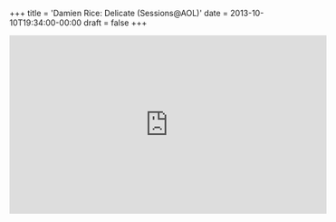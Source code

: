 +++
title = 'Damien Rice: Delicate (Sessions@AOL)'
date = 2013-10-10T19:34:00-00:00
draft = false
+++

<iframe width="560" height="315" src="https://www.youtube.com/embed/dRPwFAoQwxc?si=-VDzP8RZjGdn2sPC" title="YouTube video player" frameborder="0" allow="accelerometer; autoplay; clipboard-write; encrypted-media; gyroscope; picture-in-picture; web-share" referrerpolicy="strict-origin-when-cross-origin" allowfullscreen></iframe>
